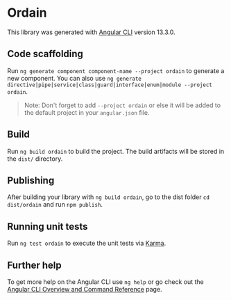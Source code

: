 # Ordain

This library was generated with [Angular CLI](https://github.com/angular/angular-cli) version 13.3.0.

## Code scaffolding

Run `ng generate component component-name --project ordain` to generate a new component. You can also use `ng generate directive|pipe|service|class|guard|interface|enum|module --project ordain`.
> Note: Don't forget to add `--project ordain` or else it will be added to the default project in your `angular.json` file. 

## Build

Run `ng build ordain` to build the project. The build artifacts will be stored in the `dist/` directory.

## Publishing

After building your library with `ng build ordain`, go to the dist folder `cd dist/ordain` and run `npm publish`.

## Running unit tests

Run `ng test ordain` to execute the unit tests via [Karma](https://karma-runner.github.io).

## Further help

To get more help on the Angular CLI use `ng help` or go check out the [Angular CLI Overview and Command Reference](https://angular.io/cli) page.
